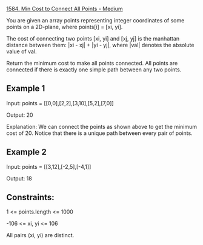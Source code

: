 [1584. Min Cost to Connect All Points - Medium](https://leetcode.com/problems/min-cost-to-connect-all-points/)

You are given an array points representing integer coordinates of some points on a 2D-plane, where points[i] = [xi, yi].

The cost of connecting two points [xi, yi] and [xj, yj] is the manhattan distance between them: |xi - xj| + |yi - yj|, where |val| denotes the absolute value of val.

Return the minimum cost to make all points connected. All points are connected if there is exactly one simple path between any two points.

## Example 1
Input: points = [[0,0],[2,2],[3,10],[5,2],[7,0]]

Output: 20

Explanation: 
We can connect the points as shown above to get the minimum cost of 20.
Notice that there is a unique path between every pair of points.

## Example 2
Input: points = [[3,12],[-2,5],[-4,1]]

Output: 18

## Constraints:

1 <= points.length <= 1000

-106 <= xi, yi <= 106

All pairs (xi, yi) are distinct.